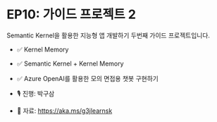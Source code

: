 # EP10: 가이드 프로젝트 2

Semantic Kernel을 활용한 지능형 앱 개발하기 두번째 가이드 프로젝트입니다.

- ✅ Kernel Memory
- ✅ Semantic Kernel + Kernel Memory
- ✅ Azure OpenAI를 활용한 모의 면접용 챗봇 구현하기

- 🎙️ 진행: 박구삼
- 📜 자료: https://aka.ms/g3jlearnsk

